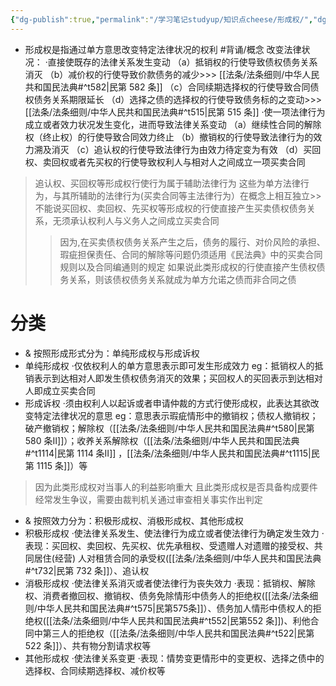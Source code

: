 ```yaml
---
{"dg-publish":true,"permalink":"/学习笔记studyup/知识点cheese/形成权/","dgPassFrontmatter":true,"created":"2024-07-05T14:31:56.293+08:00","updated":"2024-09-30T11:34:59.127+08:00"}
---
```


- 形成权是指通过单方意思改变特定法律状况的权利 #背诵/概念 
改变法律状况：
·直接使既存的法律关系发生变动
（a）抵销权的行使导致债权债务关系消灭
（b）减价权的行使导致价款债务的减少>>> [[法条/法条细则/中华人民共和国民法典#^t582\|民第 582 条]]
（c）合同续期选择权的行使导致合同债权债务关系期限延长
（d）选择之债的选择权的行使导致债务标的之变动>>> [[法条/法条细则/中华人民共和国民法典#^t515\|民第 515 条]]
·使⼀项法律行为成立或者效力状况发生变化，进而导致法律关系变动
（a）继续性合同的解除权（终止权）的行使导致合同效力终止
（b）撤销权的行使导致法律行为的效力溯及消灭
（c）追认权的行使导致法律行为由效力待定变为有效
（d）买回权、卖回权或者先买权的行使导致权利人与相对人之间成立⼀项买卖合同
>追认权、买回权等形成权行使行为属于辅助法律行为
>这些为单方法律行为，与其所辅助的法律行为(买卖合同等主法律行为）在概念上相互独立>>不能说买回权、卖回权、先买权等形成权的行使直接产生买卖债权债务关系，无须承认权利人与义务人之间成立买卖合同
>>因为,在买卖债权债务关系产生之后，债务的履行、对价风险的承担、瑕疵担保责任、合同的解除等问题仍须适用《民法典》中的买卖合同规则以及合同编通则的规定
>>如果说此类形成权的行使直接产生债权债务关系，则该债权债务关系就成为单方允诺之债而非合同之债
# 分类
- & 按照形成形式分为：单纯形成权与形成诉权
- 单纯形成权
·仅依权利人的单方意思表示即可发生形成效力
eg：抵销权人的抵销表示到达相对人即发生债权债务消灭的效果；买回权人的买回表示到达相对人即成立买卖合同
- 形成诉权
·须由权利人以起诉或者申请仲裁的方式行使形成权，此表达其欲改变特定法律状况的意思
eg：意思表示瑕疵情形中的撤销权；债权人撤销权；破产撤销权；解除权（[[法条/法条细则/中华人民共和国民法典#^t580\|民第 580 条Ⅱ]]）；收养关系解除权（[[法条/法条细则/中华人民共和国民法典#^t1114\|民第 1114 条Ⅱ]] ，[[法条/法条细则/中华人民共和国民法典#^t1115\|民第 1115 条]]）等
>因为此类形成权对当事人的利益影响重大
>且此类形成权是否具备构成要件经常发生争议，需要由裁判机关通过审查相关事实作出判定

- & 按照效力分为：积极形成权、消极形成权、其他形成权
- 积极形成权
·使法律关系发生、使法律行为成立或者使法律行为确定发生效力
·表现：买回权、卖回权、先买权、优先承租权、受遗赠人对遗赠的接受权、共同居住(经营) 人对租赁合同的承受权([[法条/法条细则/中华人民共和国民法典#^t732\|民第 732 条]]）、追认权
- 消极形成权
·使法律关系消灭或者使法律行为丧失效力
·表现：抵销权、解除权、消费者撤回权、撤销权、债务免除情形中债务人的拒绝权([[法条/法条细则/中华人民共和国民法典#^t575\|民第575条]]）、债务加人情形中债权人的拒绝权([[法条/法条细则/中华人民共和国民法典#^t552\|民第552 条]])、利他合同中第三人的拒绝权（[[法条/法条细则/中华人民共和国民法典#^t522\|民第522 条]]）、共有物分割请求权等
- 其他形成权
·使法律关系变更
·表现：情势变更情形中的变更权、选择之债中的选择权、合同续期选择权、减价权等